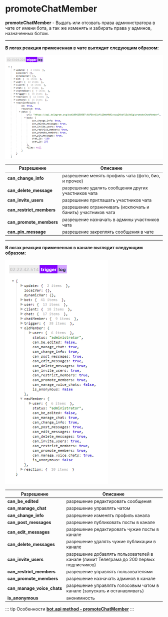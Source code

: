 # promoteChatMember

**promoteChatMember** - Выдать или отозвать права администратора в чате от имени бота, а так же изменять и забирать права у админов, назначенных ботом.

---

**В логах реакция примененная в чате выглядит следующим образом:**

![](./1.png)

| Разрешение | Описание |
| --- | --- |
| **can_change_info** | разрешение менять профиль чата (фото, био, и прочее) |
| **can_delete_message** | разрешение удалять сообщения других участников чата |
| **can_invite_users** | разрешение приглашать участников чата |
| **can_restrict_members** | разрешение ограничивать (исключать и банить) участников чата |
| **can_promote_members** | разрешение назначать в админы участников чата |
| **can_pin_message** | разрешение закреплять сообщения в чате |

---

**В логах реакция примененная в канале выглядит следующим образом:**

![](./2.png)

| Разрешение | Описание |
| --- | --- |
| **can_be_edited** | разрешение редактировать сообщения |
| **can_manage_chat** | разрешение управлять чатом |
| **can_change_info** | разрешение изменять профиль канала |
| **can_post_messages** | разрешение публиковать посты в канале |
| **can_edit_messages** | разрешение редактировать чужие посты в канале |
| **can_delete_messages** | разрешение удалять чужие публикации в канале |
| **can_invite_users** | разрешение добавлять пользователей в канале (лимит Телеграма до 200 первых подписчиков) |
| **can_restrict_members** | разрешение управлять пользователями |
| **can_promote_members** | разрешение назначать админов в канале |
| **can_manage_voice_chats** | разрешение управлять голосовым чатом в канале (запускать и останавливать) |
| **is_anonymous** | анонимность |

::: tip Особенности️
**[bot.api method - promoteChatMember](https://core.telegram.org/bots/api#promotechatmember)**
:::



